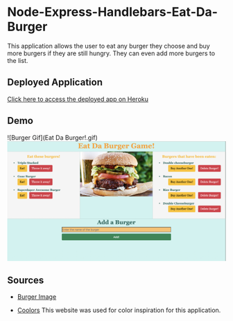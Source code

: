 # Node-Express-Handlebars-Eat-Da-Burger

This application allows the user to eat any burger they choose and buy more burgers if they are still hungry. They can even add more burgers to the list.

## Deployed Application

[Click here to access the deployed app on Heroku](https://salty-beach-03284.herokuapp.com/)

## Demo
![Burger Gif](Eat Da Burger!.gif)
![Burger Example](BurgerApp.png)

## Sources
* [Burger Image](https://media1.s-nbcnews.com/i/newscms/2019_21/2870431/190524-classic-american-cheeseburger-ew-207p_d9270c5c545b30ea094084c7f2342eb4.jpg)

* [Coolors](https://coolors.co/) This website was used for color inspiration for this application.